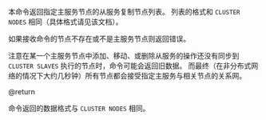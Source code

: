 本命令返回指定主服务节点的从服务复制节点列表。
列表的格式和 `CLUSTER NODES` 相同（具体格式请见该文档）。

如果接收命令的节点不存在或不是主服务节点则返回错误。

注意在某一个主服务节点中添加、移动、或删除从服务的操作还没有同步到 `CLUSTER SLAVES` 执行的节点时，命令可能会返回旧数据。
而最终（在非分布式网络的情况下大约几秒钟）所有节点都会接受指定主服务与相关节点的关系网。

@return

命令返回的数据格式与 `CLUSTER NODES` 相同。
